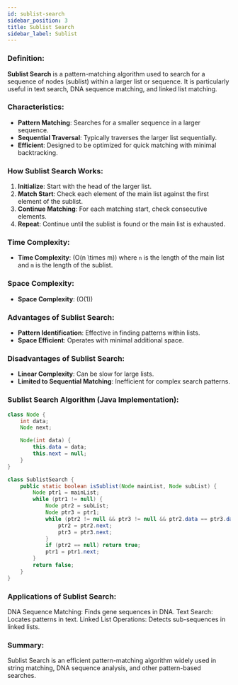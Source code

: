 ```yaml
---
id: sublist-search  
sidebar_position: 3  
title: Sublist Search  
sidebar_label: Sublist  
---
```


### Definition:

**Sublist Search** is a pattern-matching algorithm used to search for a sequence of nodes (sublist) within a larger list or sequence. It is particularly useful in text search, DNA sequence matching, and linked list matching.

### Characteristics:

- **Pattern Matching**: Searches for a smaller sequence in a larger sequence.
- **Sequential Traversal**: Typically traverses the larger list sequentially.
- **Efficient**: Designed to be optimized for quick matching with minimal backtracking.

### How Sublist Search Works:

1. **Initialize**: Start with the head of the larger list.
2. **Match Start**: Check each element of the main list against the first element of the sublist.
3. **Continue Matching**: For each matching start, check consecutive elements.
4. **Repeat**: Continue until the sublist is found or the main list is exhausted.

### Time Complexity:

- **Time Complexity**: \(O(n \times m)\) where `n` is the length of the main list and `m` is the length of the sublist.

### Space Complexity:

- **Space Complexity**: \(O(1)\)

### Advantages of Sublist Search:

- **Pattern Identification**: Effective in finding patterns within lists.
- **Space Efficient**: Operates with minimal additional space.

### Disadvantages of Sublist Search:

- **Linear Complexity**: Can be slow for large lists.
- **Limited to Sequential Matching**: Inefficient for complex search patterns.

### Sublist Search Algorithm (Java Implementation):

```java
class Node {
    int data;
    Node next;

    Node(int data) {
        this.data = data;
        this.next = null;
    }
}

class SublistSearch {
    public static boolean isSublist(Node mainList, Node subList) {
        Node ptr1 = mainList;
        while (ptr1 != null) {
            Node ptr2 = subList;
            Node ptr3 = ptr1;
            while (ptr2 != null && ptr3 != null && ptr2.data == ptr3.data) {
                ptr2 = ptr2.next;
                ptr3 = ptr3.next;
            }
            if (ptr2 == null) return true;
            ptr1 = ptr1.next;
        }
        return false;
    }
}
```
### Applications of Sublist Search:
DNA Sequence Matching: Finds gene sequences in DNA.
Text Search: Locates patterns in text.
Linked List Operations: Detects sub-sequences in linked lists.
### Summary:
Sublist Search is an efficient pattern-matching algorithm widely used in string matching, DNA sequence analysis, and other pattern-based searches.
